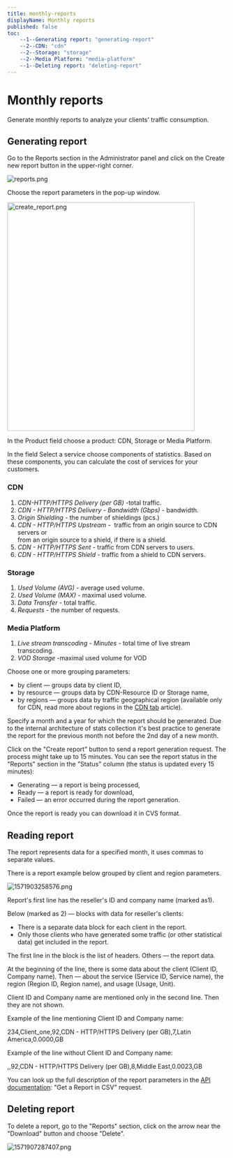 ```yaml
---
title: monthly-reports
displayName: Monthly reports
published: false
toc:
    --1--Generating report: "generating-report"
    --2--CDN: "cdn"
    --2--Storage: "storage"
    --2--Media Platform: "media-platform"
    --1--Deleting report: "deleting-report"
---
```


# Monthly reports

Generate monthly reports to analyze your clients' traffic consumption.

Generating report
-----------------

Go to the Reports section in the Administrator panel and click on the Create new report button in the upper-right corner.

<img src="https://reseller.support.gcore.com/hc/article_attachments/360002431177/reports.png" alt="reports.png">

Choose the report parameters in the pop-up window.

<img src="https://reseller.support.gcore.com/hc/article_attachments/360016699638/create_report.png" alt="create_report.png" width="429" height="524">

In the Product field choose a product: CDN, Storage or Media Platform.

In the field Select a service choose components of statistics. Based on these components, you can calculate the cost of services for your customers.

### CDN

1.  _CDN-HTTP/HTTPS Delivery (per GB)_ -total traffic.
2.  _CDN - HTTP/HTTPS Delivery - Bandwidth (Gbps)_ - bandwidth.
3.  _Origin Shielding_ - the number of shieldings (pcs.)
4.  _CDN - HTTP/HTTPS Upstream_ -  traffic from an origin source to CDN servers or  
    from an origin source to a shield, if there is a shield. 
5.  _CDN - HTTP/HTTPS Sent_ - traffic from CDN servers to users.
6.  _CDN - HTTP/HTTPS Shield_ - traffic from a shield to CDN servers.

### Storage

1.  _Used Volume (AVG)_ - average used volume.
2.  _Used Volume (MAX)_ - maximal used volume.
3.  _Data Transfer_ - total traffic.
4.  _Requests_ - the number of requests.

### Media Platform

1.  _Live stream transcoding - Minutes -_ total time of live stream transcoding.
2.  _VOD Storage_ -maximal used volume for VOD

Choose one or more grouping parameters:

*   by client — groups data by client ID,
*   by resource — groups data by CDN-Resource ID or Storage name,
*   by regions — groups data by traffic geographical region (available only for CDN, read more about regions in the [CDN tab](https://reseller.gcorelabs.com/hc/en-us/articles/115005740089-CDN-Tab) article).

Specify a month and a year for which the report should be generated. Due to the internal architecture of stats collection it's best practice to generate the report for the previous month not before the 2nd day of a new month.

Click on the "Create report" button to send a report generation request. The process might take up to 15 minutes. You can see the report status in the "Reports" section in the "Status" column (the status is updated every 15 minutes):

*   Generating — a report is being processed,
*   Ready — a report is ready for download,
*   Failed — an error occurred during the report generation.

Once the report is ready you can download it in CVS format.

Reading report
--------------

The report represents data for a specified month, it uses commas to separate values.

There is a report example below grouped by client and region parameters.

<img src="https://reseller.support.gcore.com/hc/article_attachments/360004399717/1571903258576.png" alt="1571903258576.png">

Report's first line has the reseller's ID and company name (marked as1).

Below (marked as 2) — blocks with data for reseller's clients:

*   There is a separate data block for each client in the report.
*   Only those clients who have generated some traffic (or other statistical data) get included in the report.

The first line in the block is the list of headers. Others — the report data.

At the beginning of the line, there is some data about the client (Client ID, Company name). Then — about the service (Service ID, Service name), the region (Region ID, Region name), and usage (Usage, Unit).

Client ID and Company name are mentioned only in the second line. Then they are not shown.

Example of the line mentioning Client ID and Company name:

234,Client\_one,92,CDN - HTTP/HTTPS Delivery (per GB),7,Latin America,0.0000,GB

Example of the line without Client ID and Company name:

,,92,CDN - HTTP/HTTPS Delivery (per GB),8,Middle East,0.0023,GB

You can look up the full description of the report parameters in the [API documentation](https://reseller.gcorelabs.com/hc/ru/articles/115005838145): "Get a Report in CSV" request.

Deleting report
---------------

To delete a report, go to the "Reports" section, click on the arrow near the "Download" button and choose "Delete".

<img src="https://reseller.support.gcore.com/hc/article_attachments/360004483458/1571907287407.png" alt="1571907287407.png">
